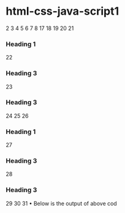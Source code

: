 # html-css-java-script1 <!-- css.html -->
2
3 <!DOCTYPE html>
4 <html>
5 <head>
6 <title>CSS Tutorial</title>
7
8 <style type="text/css">
9 h3.h3_blue{ /*change color to blue*/
10 color: blue;
11 }
12
13 h3.h3_red{ /*change color to red*/
14 color:red;
15 }
16 </style>
17
18 </head>
19 <body>
20
21 <h3 class='h3_blue'> Heading 1 </h3>
22 <h3 class='h3_blue'> Heading 3 </h3>
23 <h3 class='h3_blue'> Heading 3 </h3>
24
25
26 <h3 class='h3_red'> Heading 1 </h3>
27 <h3 class='h3_red'> Heading 3 </h3>
28 <h3 class='h3_red'> Heading 3 </h3>
29
30 </body>
31 </html>
• Below is the output of above cod
